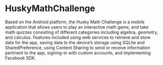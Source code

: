 # HuskyMathChallenge
Based on the Android platform, the Husky Math Challenge is a mobile application that allows users to play an interactive math game, and take math quizzes consisting of different categories including algebra, geometry, and calculus. Features included using web services to retrieve and store data for the app, saving data to the device’s storage using SQLite and SharedPreference, using Content Sharing to send or receive information pertinent to the app, signing-in with custom accounts, and implementing Facebook SDK.
